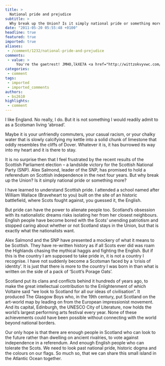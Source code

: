 ```yaml
---
title: >
  National pride and prejudice
subtitle: >
  Why break up the Union? Is it simply national pride or something more?
date: "2011-05-20 05:55:48 +0100"
headline: true
featured: true
imported: true
aliases:
 - /comment/1232/national-pride-and-prejudice
comments:
 - value: >
     You're the gaetrest! JMHO,lkXE7A <a href="http://wittzokvyvwc.com/">wittzokvyvwc</a>
categories:
 - comment
tags:
 - imported
 - imported_comments
authors:
 - bs2610
highlights:
 - comment
---
```


I like England. No really, I do. But it is not something I would readily admit to as a Scotsman living ‘abroad’.

Maybe it is your unfriendly commuters, your casual racism, or your chalky water that is slowly calcifying my kettle into a solid chunk of limestone that oddly resembles the cliffs of Dover. Whatever it is, it has burrowed its way into my heart and it is there to stay.

It is no surprise then that I feel frustrated by the recent results of the Scottish Parliament election – a landslide victory for the Scottish National Party (SNP). Alex Salmond, leader of the SNP, has promised to hold a referendum on Scottish independence in the next four years. But why break up the Union? Is it simply national pride or something more?

I have learned to understand Scottish pride. I attended a school named after William Wallace (Braveheart to you) built on the site of an historic battlefield, where Scots fought against, you guessed it, the English.

But pride can have the power to alienate people too. Scotland’s obsession with its nationalistic dreams risks isolating her from her closest neighbours. English people have become bored with the Scots’ unending patriotism and stopped caring about whether or not Scotland stays in the Union, but that is exactly what the nationalists want.

Alex Salmond and the SNP have presented a mockery of what it means to be Scottish. They have re-written history as if all Scots ever did was roam the Highlands chasing the mythical haggis and fighting the English. But if this is the country I am supposed to take pride in, it is not a country I recognise. I have not suddenly become a Scotsman faced by a ‘crisis of identity’. It is just that there is more to the country I was born in than what is written on the side of a pack of ‘Scott’s Porage Oats’.

Scotland put its clans and conflicts behind it hundreds of years ago, to make the great intellectual contribution to the Enlightenment of which Voltaire said “we look to Scotland for all our ideas of civilisation”. It produced The Glasgow Boys who, in the 19th century, put Scotland on the art-world map by leading on from the European impressionist movement. And its capital, Edinburgh, the UNESCO City of Literature, now holds the world’s largest performing arts festival every year. None of these achievements could have been possible without connecting with the world beyond national borders.

Our only hope is that there are enough people in Scotland who can look to the future rather than dwelling on ancient rivalries, to vote against independence in a referendum. And enough English people who can tolerate the Scots. We need to look past national pride, historic dogma and the colours on our flags. So much so, that we can share this small island in the Atlantic Ocean together.

